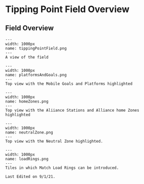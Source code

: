 # Tipping Point Field Overview

## Field Overview

```{figure} ././_images/beginning/tippingPointField.png
---
width: 1000px
name: tippingPointField.png
---
A view of the field
```

```{figure} ././_images/beginning/platformsAndGoals.png
---
width: 1000px
name: platformsAndGoals.png
---
Top view with the Mobile Goals and Platforms highlighted
```

```{figure} ././_images/beginning/homeZones.png
---
width: 1000px
name: homeZones.png
---
Top view with the Aliiance Stations and Alliance home Zones highlighted
```

```{figure} ././_images/beginning/neutralZone.png
---
width: 1000px
name: neutralZone.png
---
Top view with the Neutral Zone highlighted.
```

```{figure} ././_images/beginning/loadRings.png
---
width: 1000px
name: loadRings.png
---
Tiles in which Match Load Rings can be introduced.
```

```{important}
Last Edited on 9/1/21.
```